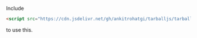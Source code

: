 Include
```HTML
<script src="https://cdn.jsdelivr.net/gh/ankitrohatgi/tarballjs/tarballjs.js"></script>
```
to use this.
